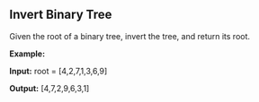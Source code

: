 ## Invert Binary Tree

Given the root of a binary tree, invert the tree, and return its root.

**Example:**

**Input:** root = [4,2,7,1,3,6,9]

**Output:** [4,7,2,9,6,3,1]
